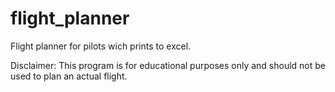 # flight_planner
Flight planner for pilots wich prints to excel.

Disclaimer: This program is for educational purposes only and should not be used to plan an actual flight.
